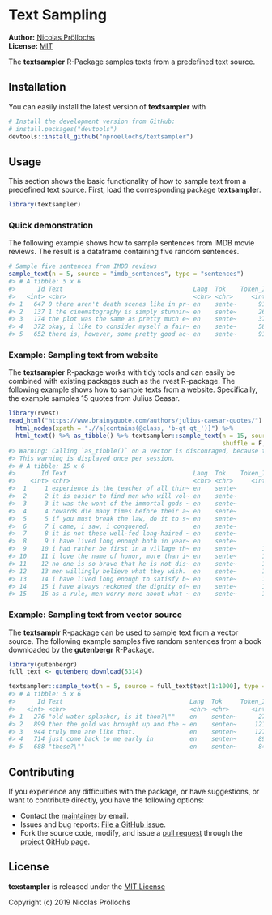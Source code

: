 <!-- README.md is generated from README.Rmd. Please edit that file -->
Text Sampling
=============

**Author:** [Nicolas Pröllochs](https://nproellochs.com)<br/>
**License:** [MIT](https://opensource.org/licenses/MIT)

The **textsampler** R-Package samples texts from a predefined text
source.

Installation
------------

You can easily install the latest version of **textsampler** with

``` r
# Install the development version from GitHub:
# install.packages("devtools")
devtools::install_github("nproellochs/textsampler")
```

Usage
-----

This section shows the basic functionality of how to sample text from a
predefined text source. First, load the corresponding package
**textsampler**.

``` r
library(textsampler)
```

### Quick demonstration

The following example shows how to sample sentences from IMDB movie
reviews. The result is a dataframe containing five random sentences.

``` r
# Sample five sentences from IMDB reviews
sample_text(n = 5, source = "imdb_sentences", type = "sentences")
#> # A tibble: 5 x 6
#>      Id Text                                    Lang  Tok    Token_Id     N
#>   <int> <chr>                                   <chr> <chr>     <int> <int>
#> 1   647 0 there aren't death scenes like in pr~ en    sente~      911    15
#> 2   137 1 the cinematography is simply stunnin~ en    sente~      268    21
#> 3   174 the plot was the same as pretty much e~ en    sente~      376    12
#> 4   372 okay, i like to consider myself a fair~ en    sente~      580    23
#> 5   652 there is, however, some pretty good ac~ en    sente~      919    14
```

### Example: Sampling text from website

The **textsampler** R-package works with tidy tools and can easily be
combined with existing packages such as the rvest R-package. The
following example shows how to sample texts from a website.
Specifically, the example samples 15 quotes from Julius Ceasar.

``` r
library(rvest)
read_html("https://www.brainyquote.com/authors/julius-caesar-quotes/") %>%
  html_nodes(xpath = ".//a[contains(@class, 'b-qt qt_')]") %>%
  html_text() %>% as_tibble() %>% textsampler::sample_text(n = 15, source = ., input = "value", min_length = 1, max_length = 40,
                                                           shuffle = F, clean = T)
#> Warning: Calling `as_tibble()` on a vector is discouraged, because the behavior is likely to change in the future. Use `tibble::enframe(name = NULL)` instead.
#> This warning is displayed once per session.
#> # A tibble: 15 x 6
#>       Id Text                                   Lang  Tok    Token_Id     N
#>    <int> <chr>                                  <chr> <chr>     <int> <int>
#>  1     1 experience is the teacher of all thin~ en    sente~        1     7
#>  2     2 it is easier to find men who will vol~ en    sente~        2    23
#>  3     3 it was the wont of the immortal gods ~ en    sente~        3    38
#>  4     4 cowards die many times before their a~ en    sente~        4     8
#>  5     5 if you must break the law, do it to s~ en    sente~        5    17
#>  6     7 i came, i saw, i conquered.            en    sente~        7     6
#>  7     8 it is not these well-fed long-haired ~ en    sente~        8    19
#>  8     9 i have lived long enough both in year~ en    sente~        9    11
#>  9    10 i had rather be first in a village th~ en    sente~       10    12
#> 10    11 i love the name of honor, more than i~ en    sente~       11    11
#> 11    12 no one is so brave that he is not dis~ en    sente~       12    13
#> 12    13 men willingly believe what they wish.  en    sente~       13     6
#> 13    14 i have lived long enough to satisfy b~ en    sente~       14    11
#> 14    15 i have always reckoned the dignity of~ en    sente~       15    16
#> 15    16 as a rule, men worry more about what ~ en    sente~       16    16
```

### Example: Sampling text from vector source

The **textsamplr** R-package can be used to sample text from a vector
source. The following example samples five random sentences from a book
downloaded by the **gutenbergr** R-Package.

``` r
library(gutenbergr)
full_text <- gutenberg_download(5314)

textsampler::sample_text(n = 5, source = full_text$text[1:1000], type = "sentences", shuffle = T)
#> # A tibble: 5 x 6
#>      Id Text                                   Lang  Tok     Token_Id     N
#>   <int> <chr>                                  <chr> <chr>      <int> <int>
#> 1   276 "old water-splasher, is it thou?\""    en    senten~      273     6
#> 2   899 then the gold was brought up and the ~ en    senten~     1214    12
#> 3   944 truly men are like that.               en    senten~     1276     5
#> 4   714 just come back to me early in          en    senten~      892     7
#> 5   688 "these?\""                             en    senten~      849     1
```

Contributing
------------

If you experience any difficulties with the package, or have
suggestions, or want to contribute directly, you have the following
options:

-   Contact the [maintainer](mailto:nicolas.proellochs@wi.jlug.de) by
    email.
-   Issues and bug reports: [File a GitHub
    issue](https://github.com/nproellochs/textsampler/issues).
-   Fork the source code, modify, and issue a [pull
    request](https://help.github.com/articles/creating-a-pull-request-from-a-fork/)
    through the [project GitHub
    page](https://github.com/nproellochs/textsampler).

License
-------

**texstampler** is released under the [MIT
License](https://opensource.org/licenses/MIT)

Copyright (c) 2019 Nicolas Pröllochs
